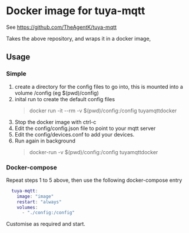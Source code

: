 # Docker image for tuya-mqtt

See https://github.com/TheAgentK/tuya-mqtt

Takes the above repository, and wraps it in a docker image, 

## Usage
### Simple

1. create a directory for the config files to go into, this is mounted into a volume /config (eg $(pwd)/config)
2. inital run to create the default config files
   > docker run -it --rm -v $(pwd)/config:/config tuyamqttdocker
3. Stop the docker image with ctrl-c
4. Edit the config/config.json file to point to your mqtt server
5. Edit the config/devices.conf to add your devices.
6. Run again in background
   > docker-run -v $(pwd)/config:/config tuyamqttdocker

### Docker-compose
Repeat steps 1 to 5 above, then use the following docker-compose entry
```lua
  tuya-mqtt:
    image: "image"
    restart: "always"
    volumes:
      - "./config:/config"
```
Customise as required and start.



